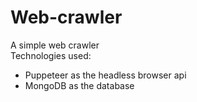 # Web-crawler
A simple web crawler  
Technologies used:  
* Puppeteer as the headless browser api
* MongoDB as the database
